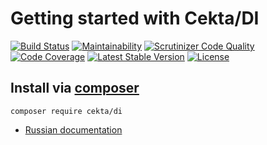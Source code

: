# Getting started with Cekta/DI
[![Build Status](https://travis-ci.com/cekta/di.svg?branch=master)](https://travis-ci.com/cekta/di)
[![Maintainability](https://api.codeclimate.com/v1/badges/71ecfc66e6100d3ffa0d/maintainability)](https://codeclimate.com/github/cekta/di/maintainability)
[![Scrutinizer Code Quality](https://scrutinizer-ci.com/g/cekta/di/badges/quality-score.png?b=master)](https://scrutinizer-ci.com/g/cekta/di/?branch=master)
[![Code Coverage](https://scrutinizer-ci.com/g/cekta/di/badges/coverage.png?b=master)](https://scrutinizer-ci.com/g/cekta/di/?branch=master)
[![Latest Stable Version](https://poser.pugx.org/cekta/di/v/stable)](https://packagist.org/packages/cekta/di)
[![License](https://poser.pugx.org/cekta/di/license)](https://packagist.org/packages/cekta/di)

## Install via [composer](https://getcomposer.org/)

```
composer require cekta/di
```

* [Russian documentation](https://cekta.github.io/di)
